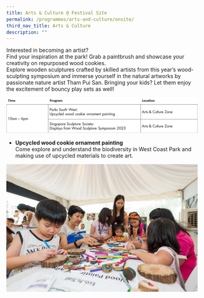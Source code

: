 ```yaml
---
title: Arts & Culture @ Festival Site
permalink: /programmes/arts-and-culture/onsite/
third_nav_title: Arts & Culture
description: ""
---
```

Interested in becoming an artist? <br>
Find your inspiration at the park! Grab a paintbrush and showcase your creativity on repurposed wood cookies. <br>
Explore wooden sculptures crafted by skilled artists from this year’s wood-sculpting symposium and immerse yourself in the natural artworks by passionate nature artist Tham Pui San. Bringing your kids? Let them enjoy the excitement of bouncy play sets as well!

![](/images/sat%20sun%20a&amp;c.jpg)

* **Upcycled wood cookie ornament painting** <br>
Come explore and understand the biodiversity in West Coast Park and making use of upcycled materials to create art.


![Wood Cookie art](/images/parks%20fest%20wood%20cookie%20art.jpg)